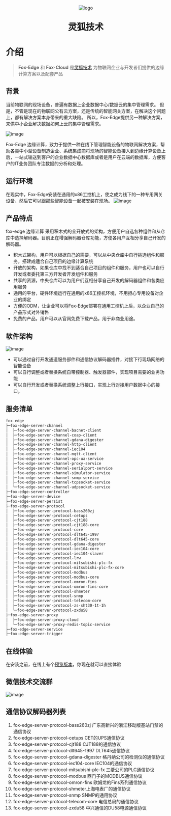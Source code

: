 <p align="center">
	<img alt="logo" src="http://www.fox-tech.cn/images/favicon.png">
</p>
<h1 align="center" style="margin: 30px 0 30px; font-weight: bold;">灵狐技术</h1>

# 介绍

> **Fox-Edge** 和 **Fox-Cloud** 是[灵狐技术](http://www.fox-tech.cn/)
为物联网企业与开发者们提供的边缘计算方案以及配套产品


## 背景
当前物联网的现场设备，普遍有数据上企业数据中心/数据云的集中管理需求。
但是，不管是现在的物联网公有云方案，还是传统的智能网关方案，在解决这个问题上，都有解决方案本身带来的重大缺陷。
所以，Fox-Edge提供另一种解决方案，来供中小企业解决数据如何上云的集中管理需求。

![image](http://docs.fox-tech.cn/_images/networking.jpg)

Fox-Edge 边缘计算，致力于提供一种在线下管理智能设备的物联网解决方案，帮助各类中小型设备制造企业、系统集成商将现场的智能设备接入到边缘计算设备上后，一站式输送到客户的企业数据中心数据库或者是用户在云端的数据库，方便客户的IT业务团队专注数据的分析和处理。

## 运行环境
在现实中，Fox-Edge安装在通用的x86工控机上，使之成为线下的一种专用网关设备，然后它可以跟那些智能设备一起被安装在现场。
![image](http://docs.fox-tech.cn/_images/device.jpg)

## 产品特点
fox-edge 边缘计算 采用积木式的全开放式的架构，方便用户自选各种组件和从仓库中选择解码器。目前正在增强解码器仓库功能，方便各用户互相分享自己开发的解码器。

- 积木式架构，用户可以根据自己的需要，可以从中央仓库中自行挑选组件和服务，搭建成适合自己项目的边缘计算系统
- 开放的架构，如果仓库中找不到适合自己项目的组件和服务，用户也可以自行开发或者委托第三方开发者开发组件和服务
- 共享的资源，中央仓库可以为用户们互相分享自己开发的解码器组件和各类应用服务
- 通用的平台，硬件环境运行在通用的x86工控机环境，不用担心专用设备对企业的绑定
- 方便的ODM，让企业可以将Fox-Edge部署在通用工控机上后，以企业自己的产品形式对外销售
- 免费的产品，用户可以从官网免费下载产品，用于非商业用途。

## 软件架构
![image](http://docs.fox-tech.cn/_images/system.jpg)

- 可以通过自行开发通道服务部件和通信协议解码器插件，对接下行现场网络的智能设备
- 可以自行调整或者替换系统自带控制器、触发器部件，实现项目需要的业务功能
- 可以自行开发或者替换系统调整上行接口，实现上行对接用户数据中心的接口。

## 服务清单
```txt 
fox-edge
├─fox-edge-server-channel
│  ├─fox-edge-server-channel-bacnet-client
│  ├─fox-edge-server-channel-coap-client
│  ├─fox-edge-server-channel-gdana-digester
│  ├─fox-edge-server-channel-http-client
│  ├─fox-edge-server-channel-iec104
│  ├─fox-edge-server-channel-mqtt-client
│  ├─fox-edge-server-channel-opc-ua-service
│  ├─fox-edge-server-channel-proxy-service
│  ├─fox-edge-server-channel-serialport-service
│  ├─fox-edge-server-channel-simulator-service
│  ├─fox-edge-server-channel-snmp-service
│  ├─fox-edge-server-channel-tcpsocket-service
│  └─fox-edge-server-channel-udpsocket-service
├─fox-edge-server-controller
├─fox-edge-server-device
├─fox-edge-server-persist
├─fox-edge-server-protocol
│  ├─fox-edge-server-protocol-bass260zj
│  ├─fox-edge-server-protocol-cetups
│  ├─fox-edge-server-protocol-cjt188
│  ├─fox-edge-server-protocol-cjt188-core
│  ├─fox-edge-server-protocol-core
│  ├─fox-edge-server-protocol-dlt645-1997
│  ├─fox-edge-server-protocol-dlt645-core
│  ├─fox-edge-server-protocol-gdana-digester
│  ├─fox-edge-server-protocol-iec104-core
│  ├─fox-edge-server-protocol-iec104-slaver
│  ├─fox-edge-server-protocol-lrw
│  ├─fox-edge-server-protocol-mitsubishi-plc-fx
│  ├─fox-edge-server-protocol-mitsubishi-plc-fx-core
│  ├─fox-edge-server-protocol-modbus
│  ├─fox-edge-server-protocol-modbus-core
│  ├─fox-edge-server-protocol-omron-fins
│  ├─fox-edge-server-protocol-omron-fins-core
│  ├─fox-edge-server-protocol-shmeter
│  ├─fox-edge-server-protocol-snmp
│  ├─fox-edge-server-protocol-telecom-core
│  ├─fox-edge-server-protocol-zs-sht30-1t-1h
│  └─fox-edge-server-protocol-zxdu58
├─fox-edge-server-proxy
│  ├─fox-edge-server-proxy-cloud
│  └─fox-edge-server-proxy-redis-topic-service
├─fox-edge-server-service
├─fox-edge-server-trigger

``` 

## 在线体验
在安装之前，在线上有个[预览版本](http://fox-edge-demo.fox-tech.cn)，你现在就可以直接体验

## 微信技术交流群
![image](http://docs.fox-tech.cn/_images/weixinqun-01.jpg)

## 通信协议解码器列表
1. fox-edge-server-protocol-bass260zj 广东高新兴的浙江移动版基站门禁的通信协议
2. fox-edge-server-protocol-cetups CET的UPS通信协议
3. fox-edge-server-protocol-cjt188 CJT188的通信协议
4. fox-edge-server-protocol-dlt645-1997 DLT645通信协议
5. fox-edge-server-protocol-gdana-digester 格丹纳公司的检测仪的通信协议
6. fox-edge-server-protocol-iec104-core IEC104的通信协议
7. fox-edge-server-protocol-mitsubishi-plc-fx 三菱公司的PLC通信协议
8. fox-edge-server-protocol-modbus 西门子的MODBUS通信协议
9. fox-edge-server-protocol-omron-fins 欧姆龙的Fins系列通信协议
10. fox-edge-server-protocol-shmeter上海电表厂的通信协议
11. fox-edge-server-protocol-snmp SNMP的通用协议
12. fox-edge-server-protocol-telecom-core 电信总局的通信协议
13. fox-edge-server-protocol-zxdu58 中兴通信的DU58电源通信协议

